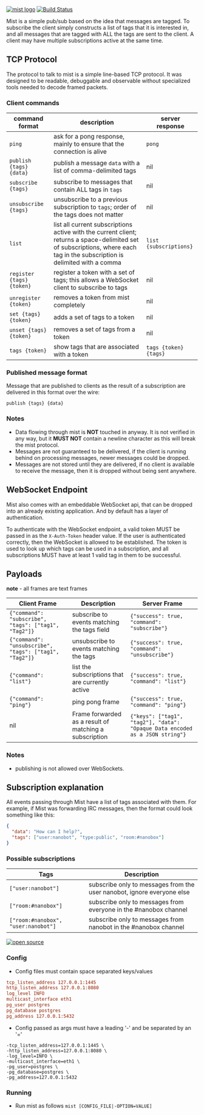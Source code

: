 [![mist logo](http://nano-assets.gopagoda.io/readme-headers/mist.png)](http://nanobox.io/open-source#mist)
 [![Build Status](https://travis-ci.org/nanopack/mist.svg)](https://travis-ci.org/nanopack/mist)

Mist is a simple pub/sub based on the idea that messages are tagged. To subscribe the client simply constructs a list of tags that it is interested in, and all messages that are tagged with ALL the tags are sent to the client. A client may have multiple subscriptions active at the same time.

## TCP Protocol

The protocol to talk to mist is a simple line-based TCP protocol. It was designed to be readable, debuggable and observable without specialized tools needed to decode framed packets.

### Client commands

| command format | description | server response |
| --- | --- | --- |
| `ping` | ask for a pong response, mainly to ensure that the connection is alive | `pong`
| `publish {tags} {data}` | publish a message `data` with a list of comma-delimited tags | nil |
| `subscribe {tags}` | subscribe to messages that contain ALL tags in `tags` |  nil |
| `unsubscribe {tags}` | unsubscribe to a previous subscription to `tags`; order of the tags does not matter | nil |
| `list` | list all current subscriptions active with the current client; returns a space-delimited set of subscriptions, where each tag in the subscription is delimited with a comma | `list {subscriptions}` |
| `register {tags} {token}` | register a token with a set of tags; this allows a WebSocket client to subscribe to tags | nil |
| `unregister {token}` | removes a token from mist completely | nil |
| `set {tags} {token}` | adds a set of tags to a token | nil |
| `unset {tags} {token}` | removes a set of tags from a token | nil |
| `tags {token}` | show tags that are associated with a token | `tags {token} {tags}` |

### Published message format

Message that are published to clients as the result of a subscription are delivered in this format over the wire:

`publish {tags} {data}`

### Notes

- Data flowing through mist is **NOT** touched in anyway. It is not verified in any way, but it **MUST NOT** contain a newline character as this will break the mist protocol.
- Messages are not guaranteed to be delivered, if the client is running behind on processing messages, newer messages could be dropped.
- Messages are not stored until they are delivered, if no client is available to receive the message, then it is dropped without being sent anywhere.

## WebSocket Endpoint

Mist also comes with an embeddable WebSocket api, that can be dropped into an already existing application. And by default has a layer of authentication.

To authenticate with the WebSocket endpoint, a valid token MUST be passed in as the `X-Auth-Token` header value. If the user is authenticated correctly, then the WebSocket is allowed to be established. The token is used to look up which tags can be used in a subscription, and all subscriptions MUST have at least 1 valid tag in them to be successful.

## Payloads

**note** - all frames are text frames

| Client Frame | Description | Server Frame |
| --- | --- | --- |
| `{"command": "subscribe", "tags": ["tag1", "Tag2"]}` | subscribe to events matching the tags field | `{"success": true, "command": "subscribe"}` |
| `{"command": "unsubscribe", "tags": ["tag1", "Tag2"]}` | unsubscribe to events matching the tags | `{"success": true, "command": "unsubscribe"}` |
| `{"command": "list"}` | list the subscriptions that are currently active | `{"success": true, "command": "list"}` |
| `{"command": "ping"}` | ping pong frame | `{"success": true, "command": "ping"}` |
| nil | Frame forwarded as a result of matching a subscription | `{"keys": ["tag1", "tag2"], "data": "Opaque Data encoded as a JSON string"}` |

### Notes
- publishing is not allowed over WebSockets.

## Subscription explanation

All events passing through Mist have a list of tags associated with them. For example, if Mist was forwarding IRC messages, then the format could look something like this:

```json
{
  "data": "How can I help?",
  "tags": ["user:nanobot", "type:public", "room:#nanobox"]
}
```

### Possible subscriptions

| Tags | Description |
| --- | --- |
| `["user:nanobot"]` | subscribe only to messages from the user nanobot, ignore everyone else |
| `["room:#nanobox"]` | subscribe only to messages from everyone in the #nanobox channel |
| `["room:#nanobox", "user:nanobot"]` | subscribe only to messages from nanobot in the #nanobox channel |

[![open source](http://nano-assets.gopagoda.io/open-src/nanobox-open-src.png)](http://nanobox.io/open-source)

### Config
- Config files must contain space separated keys/values
```ini
tcp_listen_address 127.0.0.1:1445
http_listen_address 127.0.0.1:8080
log_level INFO
multicast_interface eth1
pg_user postgres
pg_database postgres
pg_address 127.0.0.1:5432
```
- Config passed as args must have a leading '-' and be separated by an '='
```
-tcp_listen_address=127.0.0.1:1445 \
-http_listen_address=127.0.0.1:8080 \
-log_level=INFO \
-multicast_interface=eth1 \
-pg_user=postgres \
-pg_database=postgres \
-pg_address=127.0.0.1:5432
```

### Running
- Run mist as follows `mist [CONFIG_FILE|-OPTION=VALUE]`
